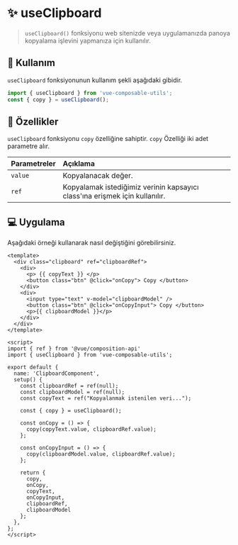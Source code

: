 # :sparkles: useClipboard

> `useClipboard()` fonksiyonu web sitenizde veya uygulamanızda panoya kopyalama işlevini yapmanıza için kullanılır.

## :convenience_store: Kullanım

`useClipboard` fonksiyonunun kullanım şekli aşağıdaki gibidir.

```js
import { useClipboard } from 'vue-composable-utils';
const { copy } = useClipboard();
```

## :rocket: Özellikler

`useClipboard` fonksiyonu `copy` özelliğine sahiptir. `copy` Özelliği iki adet parametre alır.

| Parametreler |      Açıklama      | 
| :-----       | :------------------|
| `value`      | Kopyalanacak değer.|
| `ref`        | Kopyalamak istediğimiz verinin kapsayıcı class'ına erişmek için kullanılır.|


## :computer: Uygulama

Aşağıdaki örneği kullanarak nasıl değiştiğini görebilirsiniz.

<ClipboardComponent />

```vue
<template>
  <div class="clipboard" ref="clipboardRef">
    <div>
      <p> {{ copyText }} </p>
      <button class="btn" @click="onCopy"> Copy </button>
    </div>
    <div>
      <input type="text" v-model="clipboardModel" />
      <button class="btn" @click="onCopyInput"> Copy </button>
      <p>{{ clipboardModel }}</p>
    </div>
  </div>
</template>

<script>
import { ref } from '@vue/composition-api'
import { useClipboard } from 'vue-composable-utils';

export default {
  name: 'ClipboardComponent',
  setup() {
    const clipboardRef = ref(null);
    const clipboardModel = ref(null);
    const copyText = ref("Kopyalanmak istenilen veri...");

    const { copy } = useClipboard();

    const onCopy = () => {
      copy(copyText.value, clipboardRef.value);
    };

    const onCopyInput = () => {
      copy(clipboardModel.value, clipboardRef.value);
    };

    return {
      copy,
      onCopy,
      copyText,
      onCopyInput,
      clipboardRef,
      clipboardModel
    };
  },
};
</script>
```

<ToggleDarkMode/>
